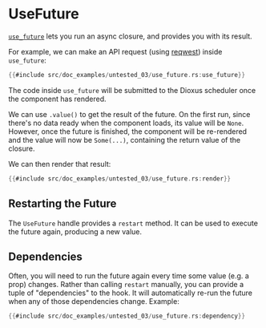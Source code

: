 # UseFuture

[`use_future`](https://docs.rs/dioxus-hooks/latest/dioxus_hooks/fn.use_future.html) lets you run an async closure, and provides you with its result.

For example, we can make an API request (using [reqwest](https://docs.rs/reqwest/latest/reqwest/index.html)) inside `use_future`:

```rust
{{#include src/doc_examples/untested_03/use_future.rs:use_future}}
```

The code inside `use_future` will be submitted to the Dioxus scheduler once the component has rendered.

We can use `.value()` to get the result of the future. On the first run, since there's no data ready when the component loads, its value will be `None`.  However, once the future is finished, the component will be re-rendered and the value will now be `Some(...)`, containing the return value of the closure.

We can then render that result:

```rust
{{#include src/doc_examples/untested_03/use_future.rs:render}}
```


## Restarting the Future

The `UseFuture` handle provides a `restart` method. It can be used to execute the future again, producing a new value.

## Dependencies

Often, you will need to run the future again every time some value (e.g. a prop) changes. Rather than calling `restart` manually, you can provide a tuple of "dependencies" to the hook. It will automatically re-run the future when any of those dependencies change. Example:


```rust
{{#include src/doc_examples/untested_03/use_future.rs:dependency}}
```

